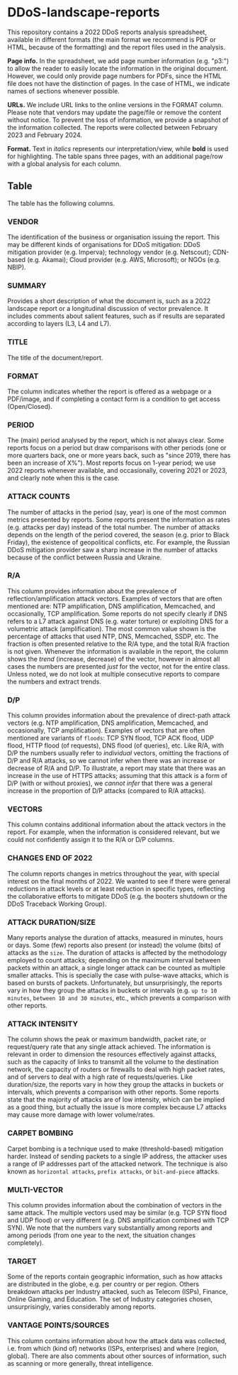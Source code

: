 # DDoS-landscape-reports

This repository contains a 2022 DDoS reports analysis spreadsheet, available in different formats (the main format we recommend is PDF or HTML, because of the formatting) and the report files used in the analysis.

**Page info.**
In the spreadsheet, we add page number information (e.g. "p3:") to allow the reader to easily locate the information in the original document.
However, we could only provide page numbers for PDFs, since the HTML file does not have the distinction of pages.
In the case of HTML, we indicate names of sections whenever possible.

**URLs.**
We include URL links to the online versions in the FORMAT column.
Please note that vendors may update the page/file or remove the content without notice.
To prevent the loss of information, we provide a snapshot of the information collected. The reports were collected between February 2023 and February 2024.

**Format.**
Text in _italics_ represents our interpretation/view, while **bold** is used for highlighting. The table spans three pages, with an additional page/row with a global analysis for each column.

## Table
The table has the following columns.

### VENDOR
The identification of the business or organisation issuing the report.
This may be different kinds of organisations for DDoS mitigation: DDoS mitigation provider (e.g. Imperva);
technology vendor (e.g. Netscout); CDN-based (e.g. Akamai); Cloud provider (e.g. AWS, Microsoft); or
NGOs (e.g. NBIP).

### SUMMARY
Provides a short description of what the document is, such as a 2022 landscape report or a longitudinal discussion of vector prevalence.
It includes comments about salient features, such as if results are separated according to layers (L3, L4 and L7).

### TITLE
The title of the document/report.

### FORMAT
The column indicates whether the report is offered as a webpage or a PDF/image, and if completing a contact form is a condition to get access (Open/Closed).

### PERIOD
The (main) period analysed by the report, which is not always clear.
Some reports focus on a period but draw comparisons with other periods (one or more quarters back, one or more years back, such as "since 2019, there has been an increase of X%").
Most reports focus on 1-year period; we use 2022 reports whenever available, and occasionally, covering 2021 or 2023, and clearly note when this is the case.

### ATTACK COUNTS
The number of attacks in the period (say, year) is one of the most common metrics presented by reports.
Some reports present the information as rates (e.g. attacks per day) instead of the total number.
The number of attacks depends on the length of the period covered, the season (e.g. prior to Black Friday), the existence of geopolitical conflicts, etc.
For example, the Russian DDoS mitigation provider saw a sharp increase in the number of attacks because of the conflict between Russia and Ukraine.

### R/A
This column provides information about the prevalence of reflection/amplification attack vectors.
Examples of vectors that are often mentioned are: NTP amplification, DNS amplification, Memcached, and occasionally, TCP amplification.
Some reports do not specify clearly if DNS refers to a L7 attack against DNS (e.g. water torture) or exploiting DNS for a volumetric attack (amplification).
The most common value shown is the percentage of attacks that used NTP, DNS, Memcached, SSDP, etc.
The fraction is often presented relative to the R/A type, and the total R/A fraction is not given.
Whenever the information is available in the report, the column shows the _trend_ (increase, decrease) of the vector, however in almost all cases the numbers are presented _just_ for the vector, not for the entire class.
Unless noted, we do not look at multiple consecutive reports to compare the numbers and extract trends.

### D/P
This column provides information about the prevalence of direct-path attack vectors (e.g. NTP amplification, DNS amplification, Memcached, and occasionally, TCP amplification).
Examples of vectors that are often mentioned are variants of ``floods``: TCP SYN flood, TCP ACK flood, UDP flood, HTTP flood (of requests), DNS flood (of queries), etc.
Like R/A, with D/P the numbers usually refer to _individual_ vectors, omitting the fractions of D/P and R/A attacks, so we cannot infer when there was an increase or decrease of R/A and D/P.
To illustrate, a report may state that there was an increase in the use of HTTPS attacks; assuming that this attack is a form of D/P (with or without proxies), we _cannot infer_ that there was a general increase in the proportion of D/P attacks (compared to R/A attacks).

### VECTORS
This column contains additional information about the attack vectors in the report.
For example, when the information is considered relevant, but we could not confidently assign it to the R/A or D/P columns.

### CHANGES END OF 2022
The column reports changes in metrics throughout the year, with special interest on the final months of 2022.
We wanted to see if there were general reductions in attack levels or at least reduction in specific types, reflecting the collaborative efforts to mitigate DDoS (e.g. the booters shutdown or the DDoS Traceback Working Group).

### ATTACK DURATION/SIZE
Many reports analyse the duration of attacks, measured in minutes, hours or days.
Some (few) reports also present (or instead) the volume (bits) of attacks as the ``size``.
The duration of attacks is affected by the methodology employed to count attacks; depending on the maximum interval between packets within an attack, a single longer attack can be counted as multiple smaller attacks.
This is specially the case with pulse-wave attacks, which is based on bursts of packets.
Unfortunately, but unsurprisingly, the reports vary in how they group the attacks in buckets or intervals (e.g. ``up to 10 minutes``, ``between 10 and 30 minutes``, etc., which prevents a comparison with other reports.


### ATTACK INTENSITY
The column shows the peak or maximum bandwidth, packet rate, or request/query rate that any single attack achieved.
The information is relevant in order to dimension the resources effectively against attacks, such as the capacity of links to transmit all the volume to the destination network, the capacity of routers or firewalls to deal with high packet rates, and of servers to deal with a high rate of requests/queries.
Like duration/size, the reports vary in how they group the attacks in buckets or intervals, which prevents a comparison with other reports.
Some reports state that the majority of attacks are of low intensity, which can be implied as a good thing, but actually the issue is more complex because L7 attacks may cause more damage with lower volume/rates.

### CARPET BOMBING
Carpet bombing is a technique used to make (threshold-based) mitigation harder.
Instead of sending packets to a single IP address, the attacker uses a range of IP addresses part of the attacked network.
The technique is also known as ``horizontal attacks``, ``prefix attacks``, or ``bit-and-piece`` attacks.

### MULTI-VECTOR
This column provides information about the combination of vectors in the same attack.
The multiple vectors used may be similar (e.g. TCP SYN flood and UDP flood) or very different (e.g. DNS amplification combined with TCP SYN).
We note that the numbers vary substantially among reports and among periods (from one year to the next, the situation changes completely).

### TARGET
Some of the reports contain geographic information, such as how attacks are distributed in the globe, e.g. per country or per region.
Others breakdown attacks per Industry attacked, such as Telecom (ISPs), Finance, Online Gaming, and Education.
The set of Industry categories chosen, unsurprisingly, varies considerably among reports.

### VANTAGE POINTS/SOURCES
This column contains information about how the attack data was collected, i.e. from which (kind of) networks (ISPs, enterprises) and where (region, global).
There are also comments about other sources of information, such as scanning or more generally, threat intelligence.
